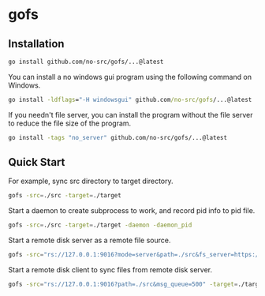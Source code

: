 # gofs

## Installation

```bash
go install github.com/no-src/gofs/...@latest
```

You can install a no windows gui program using the following command on Windows.

```bat
go install -ldflags="-H windowsgui" github.com/no-src/gofs/...@latest
```

If you needn't file server, you can install the program without the file server to reduce the file size of the program.

```bash
go install -tags "no_server" github.com/no-src/gofs/...@latest
```

## Quick Start

For example, sync src directory to target directory.

```bash
gofs -src=./src -target=./target
```

Start a daemon to create subprocess to work, and record pid info to pid file.

```bash
gofs -src=./src -target=./target -daemon -daemon_pid
```

Start a remote disk server as a remote file source.

```bash
gofs -src="rs://127.0.0.1:9016?mode=server&path=./src&fs_server=https://fs-server-domain.com" -target=./target -server
```

Start a remote disk client to sync files from remote disk server.

```bash
gofs -src="rs://127.0.0.1:9016?path=./src&msg_queue=500" -target=./target
```